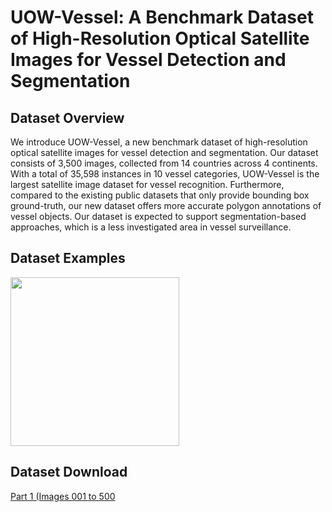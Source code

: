 # UOW-Vessel: A Benchmark Dataset of High-Resolution Optical Satellite Images for Vessel Detection and Segmentation

## Dataset Overview
We introduce UOW-Vessel, a new benchmark dataset of high-resolution optical satellite images for vessel detection and segmentation. Our dataset consists of 3,500 images, collected from 14 countries across 4 continents. With a total of 35,598 instances in 10 vessel categories, UOW-Vessel is the largest satellite image dataset for vessel recognition. Furthermore, compared to the existing public datasets that only provide bounding box ground-truth, our new dataset offers more accurate polygon annotations of vessel objects. Our dataset is expected to support segmentation-based approaches, which is a less investigated area in vessel surveillance.

## Dataset Examples
 <img src="https://github.com/ltb801/UOW-Vessel/blob/main/image/visualization.jpg?raw=true" height="270"/>

## Dataset Download 
[Part 1 (Images 001 to 500](https://drive.google.com/drive/folders/1e_zKYaW-Dib8PlFzB2y0dddKkYV2fjNJ?usp=sharing)
 

